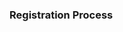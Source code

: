 ### Registration Process



<!-- There is a vyra modulemanager that is the one and only sro2 certificate authentication to sign certificates and permission files.

The modulemanager will create a default minimual permission.p7s file which allows a node to publish on a given registration topic.

Regarding this, the registratio process is as follows:

Registration preparation:
- The modulemanager will startup at first module
- It will generate the minimal permission.p7s file 
- This file will be copied to a safe space and must be loaded from each module in the docker file 
- The module starts with this minimum permission

Registration:
1. The module send a request to the registration process with (new_permission_file, certificate_to_be_signed)
2. If the module is not on blacklist "it could be authenticated"
3. Response (Signed_certificate, signed_permission)
4. Node can now present its services and actions and publications and subscriptions on its topics -->
